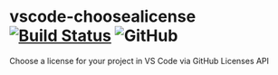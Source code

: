 # vscode-choosealicense [![Build Status](https://img.shields.io/travis/ultram4rine/vscode-choosealicense?style=flat-square)](https://travis-ci.org/ultram4rine/vscode-choosealicense) ![GitHub](https://img.shields.io/github/license/ultram4rine/vscode-choosealicense?style=flat-square)

Choose a license for your project in VS Code via GitHub Licenses API
